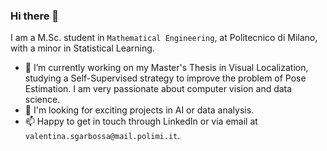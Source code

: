 ### Hi there 👋
I am a M.Sc. student in `Mathematical Engineering`, at Politecnico di Milano, with a minor in Statistical Learning.
- 🔭 I’m currently working on my Master's Thesis in Visual Localization, studying a Self-Supervised strategy to improve the problem of Pose Estimation. I am very passionate about computer vision and data science.
- 🌱 I'm looking for exciting projects in AI or data analysis.
- 📫 Happy to get in touch through LinkedIn or via email at `valentina.sgarbossa@mail.polimi.it`.


<!--
**vale9888/vale9888** is a ✨ _special_ ✨ repository because its `README.md` (this file) appears on your GitHub profile.

Here are some ideas to get you started:

- 🔭 I’m currently working on ...
- 🌱 I’m currently learning ...
- 👯 I’m looking to collaborate on ...
- 🤔 I’m looking for help with ...
- 💬 Ask me about ...
- 📫 How to reach me: ...
- 😄 Pronouns: ...
- ⚡ Fun fact: ...
-->
